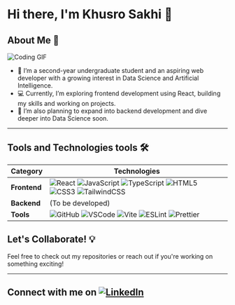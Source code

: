 <!-- The ls lint check for snake_case is failing because of my GitHub username.
Since I want this to be my profile README, I don’t really have another option
but to let the check fail. -->
# Hi there, I'm Khusro Sakhi 👋

## About Me 🙋

![Coding GIF](https://tinyurl.com/3cfs3df3)

- 🌱 I’m a second-year undergraduate student and an aspiring web developer with
a growing interest in Data Science and Artificial Intelligence.
- 💻 Currently, I’m exploring frontend development using React, building my
skills and working on projects.
- 🚀 I’m also planning to expand into backend development and dive deeper into
Data Science soon.

---

## Tools and Technologies tools 🛠️

| **Category** | **Technologies**                         |
|--------------|-----------------------------------------------|
| **Frontend** |![React](https://tinyurl.com/3varn2mp) ![JavaScript](https://tinyurl.com/t2uyz6bv) ![TypeScript](https://tinyurl.com/bdd28m9f) ![HTML5](https://tinyurl.com/3e3mk4my) ![CSS3](https://tinyurl.com/4nxtc9z4) ![TailwindCSS](https://tinyurl.com/2arxbd3m) |
| **Backend**  | (To be developed)                            |
| **Tools**    | ![GitHub](https://tinyurl.com/54yt66nz) ![VSCode](https://tinyurl.com/2wb5fa26) ![Vite](https://tinyurl.com/3ykf38er) ![ESLint](https://tinyurl.com/yc48wynh) ![Prettier](https://tinyurl.com/mw6h3n6)        |

## Let's Collaborate! 💡

Feel free to check out my repositories or reach out if you're working on
something exciting!

---

## Connect with me on [![LinkedIn](https://tinyurl.com/bdz848dw)](https://www.linkedin.com/in/khusro-sakhi)
